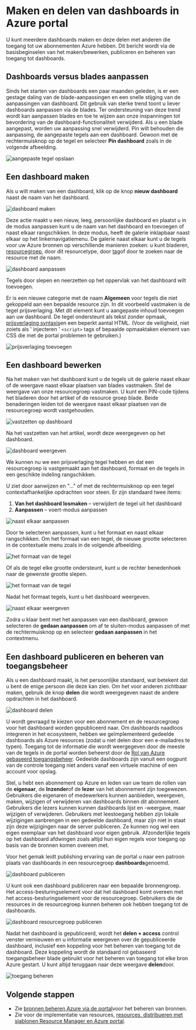 <properties
   pageTitle="Azure portal dashboards | Microsoft Azure"
   description="Dit artikel wordt beschreven hoe u kunt maken en bewerken van dashboards in Azure portal."
   services="azure-portal"
   documentationCenter=""
   authors="sewatson"
   manager="timlt"
   editor="tysonn"/>

<tags
   ms.service="multiple"
   ms.devlang="NA"
   ms.topic="article"
   ms.tgt_pltfrm="NA"
   ms.workload="na"
   ms.date="09/06/2016"
   ms.author="sewatson"/>

# <a name="creating-and-sharing-dashboards-in-the-azure-portal"></a>Maken en delen van dashboards in Azure portal

U kunt meerdere dashboards maken en deze delen met anderen die toegang tot uw abonnementen Azure hebben.  Dit bericht wordt via de basisbeginselen van het maken/bewerken, publiceren en beheren van toegang tot dashboards.

## <a name="customizing-dashboards-versus-blades"></a>Dashboards versus blades aanpassen

Sinds het starten van dashboards een paar maanden geleden, is er een gestage daling van de blade-aanpassingen en een snelle stijging van de aanpassingen van dashboard. Dit gebruik van sterke trend toont u liever dashboards aanpassen via de blades. Ter ondersteuning van deze trend wordt kan aanpassen blades en toe te wijzen aan onze inspanningen tot bevordering van de dashboard-functionaliteit verwijderd. Als u een blade aangepast, worden uw aanpassing snel verwijderd. Pin wilt behouden die aanpassing, de aangepaste tegels aan een dashboard. Gewoon met de rechtermuisknop op de tegel en selecteer **Pin dashboard** zoals in de volgende afbeelding.

![aangepaste tegel opslaan](./media/azure-portal-dashboards/save-customization.png)

## <a name="create-a-dashboard"></a>Een dashboard maken

Als u wilt maken van een dashboard, klik op de knop **nieuw dashboard** naast de naam van het dashboard.  

![dashboard maken](./media/azure-portal-dashboards/new-dashboard.png)

Deze actie maakt u een nieuw, leeg, persoonlijke dashboard en plaatst u in de modus aanpassen kunt u de naam van het dashboard en toevoegen of naast elkaar rangschikken.  In deze modus, heeft de galerie inklapbaar naast elkaar op het linkernavigatiemenu.  De galerie naast elkaar kunt u de tegels voor uw Azure bronnen op verschillende manieren zoeken: u kunt bladeren, [resourcegroep](../azure-resource-manager/resource-group-overview.md#resource-groups), door dit resourcetype, door [tag](../resource-group-using-tags.md)of door te zoeken naar de resource met de naam.  

![dashboard aanpassen](./media/azure-portal-dashboards/customize-dashboard.png)

Tegels door slepen en neerzetten op het oppervlak van het dashboard wilt toevoegen.

Er is een nieuwe categorie met de naam **Algemeen** voor tegels die niet gekoppeld aan een bepaalde resource zijn.  In dit voorbeeld vastmaken is de tegel prijsverlaging.  Met dit element kunt u aangepaste inhoud toevoegen aan uw dashboard.  De tegel ondersteunt als tekst zonder opmaak, [prijsverlaging syntaxis](https://daringfireball.net/projects/markdown/syntax)en een beperkt aantal HTML.  (Voor de veiligheid, niet zoiets als ' injecteren ' `<script>` tags of bepaalde opmaaktaken element van CSS die met de portal problemen te gebruiken.) 

![prijsverlaging toevoegen](./media/azure-portal-dashboards/add-markdown.png)

## <a name="edit-a-dashboard"></a>Een dashboard bewerken

Na het maken van het dashboard kunt u de tegels uit de galerie naast elkaar of de weergave naast elkaar plaatsen van blades vastmaken. Stel de weergave van onze resourcegroep vastmaken. U kunt een PIN-code tijdens het bladeren door het artikel of de resource groep blade. Beide benaderingen leiden tot de weergave naast elkaar plaatsen van de resourcegroep wordt vastgehouden.

![vastzetten op dashboard](./media/azure-portal-dashboards/pin-to-dashboard.png)

Na het vastzetten van het artikel, wordt deze weergegeven op het dashboard.

![dashboard weergeven](./media/azure-portal-dashboards/view-dashboard.png)

We kunnen nu we een prijsverlaging tegel hebben en dat een resourcegroep is vastgemaakt aan het dashboard, formaat en de tegels in een geschikte indeling rangschikken.

U ziet door aanwijzen en "..." of met de rechtermuisknop op een tegel contextafhankelijke opdrachten voor steen. Er zijn standaard twee items:

1. **Van het dashboard losmaken** – verwijdert de tegel uit het dashboard
2.  **Aanpassen** – voert-modus aanpassen

![naast elkaar aanpassen](./media/azure-portal-dashboards/customize-tile.png)

Door te selecteren aanpassen, kunt u het formaat en naast elkaar rangschikken. Om het formaat van een tegel, de nieuwe grootte selecteren in de contextuele menu zoals in de volgende afbeelding.

![het formaat van de tegel](./media/azure-portal-dashboards/resize-tile.png)

Of als de tegel elke grootte ondersteunt, kunt u de rechter benedenhoek naar de gewenste grootte slepen.

![het formaat van de tegel](./media/azure-portal-dashboards/resize-corner.png)

Nadat het formaat tegels, kunt u het dashboard weergeven.

![naast elkaar weergeven](./media/azure-portal-dashboards/view-tile.png)

Zodra u klaar bent met het aanpassen van een dashboard, gewoon selecteren de **gedaan aanpassen** om af te sluiten-modus aanpassen of met de rechtermuisknop op en selecteer **gedaan aanpassen** in het contextmenu.

## <a name="publish-a-dashboard-and-manage-access-control"></a>Een dashboard publiceren en beheren van toegangsbeheer

Als u een dashboard maakt, is het persoonlijke standaard, wat betekent dat u bent de enige persoon die deze kan zien.  Om het voor anderen zichtbaar maken, gebruik de knop **delen** die wordt weergegeven naast de andere opdrachten in het dashboard.

![dashboard delen](./media/azure-portal-dashboards/share-dashboard.png)

U wordt gevraagd te kiezen voor een abonnement en de resourcegroep voor het dashboard worden gepubliceerd naar. Om dashboards naadloos integreren in het ecosysteem, hebben we geïmplementeerd gedeelde dashboards als Azure resources (zodat u niet delen door een e-mailadres te typen).  Toegang tot de informatie die wordt weergegeven door de meeste van de tegels in de portal worden beheerst door de [Rol van Azure gebaseerd toegangsbeheer](../active-directory/role-based-access-control-configure.md ). Gedeelde dashboards zijn vanuit een oogpunt van de controle toegang niet anders vanaf een virtuele machine of een account voor opslag.  

Stel, u hebt een abonnement op Azure en leden van uw team de rollen van de **eigenaar**, de **Inzender**of de **lezer** van het abonnement zijn toegewezen.  Gebruikers die eigenaren of medewerkers kunnen aanbieden, weergeven, maken, wijzigen of verwijderen van dashboards binnen dit abonnement.  Gebruikers die lezers kunnen kunnen dashboards lijst en -weergave, maar wijzigen of verwijderen.  Gebruikers met leestoegang hebben zijn lokale wijzigingen aanbrengen in een gedeelde dashboard, maar zijn niet in staat zijn deze wijzigingen naar de server publiceren.  Ze kunnen nog wel een eigen exemplaar van het dashboard voor eigen gebruik.  Afzonderlijke tegels op het dashboard afdwingen zoals altijd hun eigen regels voor toegang op basis van de bronnen komen overeen met.  

Voor het gemak leidt publishing ervaring van de portal u naar een patroon plaats van dashboards in een resourcegroep **dashboards**genoemd.  

![dashboard publiceren](./media/azure-portal-dashboards/publish-dashboard.png)

U kunt ook een dashboard publiceren naar een bepaalde bronnengroep.  Het access-besturingselement voor dat het dashboard komt overeen met het access-besturingselement voor de resourcegroep.  Gebruikers die de resources in de resourcegroep kunnen beheren ook hebben toegang tot de dashboards.

![dashboard resourcegroep publiceren](./media/azure-portal-dashboards/publish-to-resource-group.png)

Nadat het dashboard is gepubliceerd, wordt het **delen + access** control venster vernieuwen en u informatie weergeven over de gepubliceerde dashboard, inclusief een koppeling voor het beheren van toegang tot de dashboard.  Deze koppeling wordt de standaard rol gebaseerd toegangsbeheer blade gebruikt voor het beheren van toegang tot elke bron Azure gestart.  U kunt altijd teruggaan naar deze weergave **delen**door.

![toegang beheren](./media/azure-portal-dashboards/manage-access.png)

## <a name="next-steps"></a>Volgende stappen

- Zie [bronnen beheren Azure via de portal](resource-group-portal.md)voor het beheren van bronnen.
- Zie voor de implementatie van resources, [resources, distribueren met sjablonen Resource Manager en Azure portal](../resource-group-template-deploy-portal.md).